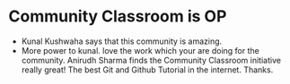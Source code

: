 # Community Classroom is OP

- Kunal Kushwaha says that this community is amazing.
- More power to kunal. love the work which your are doing for the community.
 Anirudh Sharma finds the Community Classroom initiative really great!
 The best Git and Github Tutorial in the internet. Thanks.

